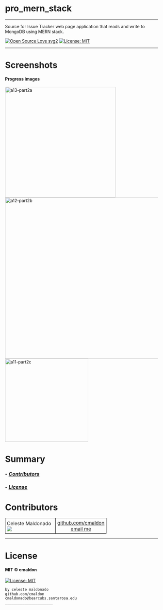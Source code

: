 # pro_mern_stack
----
Source for Issue Tracker web page application that reads and write to MongoDB using MERN stack.

[![Open Source Love svg2](https://badges.frapsoft.com/os/v2/open-source.svg?v=103)](https://github.com/ellerbrock/open-source-badges/)
[![License: MIT](https://img.shields.io/badge/License-MIT-yellow.svg)](https://opensource.org/licenses/MIT)
<!-- <img src="assets/NNNNNNNNNNNNN" width="400"> -->
<!-- <h2 align="center">____________________</h2> -->

<!-- <h4 align="center">________________________</h4> -->

-----------------
# Screenshots
#### Progress images

<img width="364" alt="a13-part2a" src="https://user-images.githubusercontent.com/69225402/117089880-a5a17700-ad0b-11eb-89f3-04149082adc8.png">

<img width="532" alt="a12-part2b" src="https://user-images.githubusercontent.com/69225402/117089912-b3ef9300-ad0b-11eb-8f72-e5a49c4d51f1.png">

<img width="274" alt="a11-part2c" src="https://user-images.githubusercontent.com/69225402/117089926-be119180-ad0b-11eb-9c1f-38fe074d7210.png">


# Summary
### -  *[Contributors](#Contributors)*
### -  *[License](#License)*


# Contributors
<table class="example1" style="background-color:transparent;border-collapse:collapse;">
<tr>
<td style="border:1px solid black;padding:5px;width:50%;">Celeste Maldonado<br>
<image src="https://contrib.rocks/image?repo=cmaldon/pro_mern_stack"></image></td>
<td style="border:1px solid black;padding:5px;width:50%;text-align:center;"><a href="https://github.com/cmaldon">github.com/cmaldon</a><br>
<a href="mailto: cmaldonado@bearcubs.santarosa.edu">email me</a></td>
</tr>
</table>


-----------------
# License
#### MIT © cmaldon
[![License: MIT](https://img.shields.io/badge/License-MIT-yellow.svg)](https://opensource.org/licenses/MIT)
```bash
by celeste maldonado
github.com/cmaldon
cmaldonado@bearcubs.santarosa.edu
______________________
``` 

